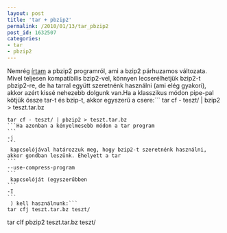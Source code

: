 ```yaml
---
layout: post
title: 'tar + pbzip2'
permalink: /2010/01/13/tar_pbzip2
post_id: 1632507
categories: 
- tar
- pbzip2
---
```


Nemrég 
[írtam](http://commandline.blog.hu/2009/12/29/pbzip2) a pbzip2 programról, ami a bzip2 párhuzamos változata. Mivel teljesen kompatibilis bzip2-vel, könnyen lecserélhetjük bzip2-t pbzip2-re, de ha tarral együtt szeretnénk használni (ami elég gyakori), akkor azért kissé nehezebb dolgunk van.Ha a klasszikus módon pipe-pal kötjük össze tar-t és bzip-t, akkor egyszerű a csere:```
tar cf - teszt/ | bzip2 > teszt.tar.bz
``````
tar cf - teszt/ | pbzip2 > teszt.tar.bz
```Ha azonban a kényelmesebb módon a tar program 
```
-j
```
 kapcsolójával határozzuk meg, hogy bzip2-t szeretnénk használni, akkor gondban leszünk. Ehelyett a tar  
```
--use-compress-program
```
 kapcsolóját (egyszerűbben 
```
-I
```
 ) kell használnunk:```
tar cfj teszt.tar.bz teszt/
``````
tar cIf pbzip2 teszt.tar.bz teszt/
```